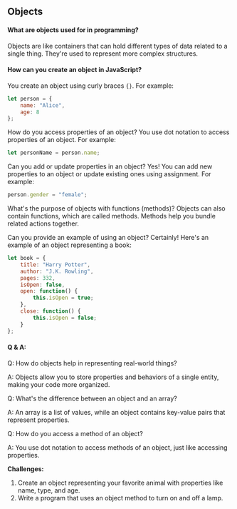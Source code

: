 ## Objects

#### What are objects used for in programming?
Objects are like containers that can hold different types of data related to a single thing. They're used to represent more complex structures.

#### How can you create an object in JavaScript?
You create an object using curly braces `{}`. For example:
```javascript
let person = {
    name: "Alice",
    age: 8
};
```


How do you access properties of an object?
You use dot notation to access properties of an object. For example:

```javascript
let personName = person.name;
```

Can you add or update properties in an object?
Yes! You can add new properties to an object or update existing ones using assignment. For example:

```javascript
person.gender = "female";
```

What's the purpose of objects with functions (methods)?
Objects can also contain functions, which are called methods. Methods help you bundle related actions together.

Can you provide an example of using an object?
Certainly! Here's an example of an object representing a book:

```javascript
let book = {
    title: "Harry Potter",
    author: "J.K. Rowling",
    pages: 332,
    isOpen: false,
    open: function() {
        this.isOpen = true;
    },
    close: function() {
        this.isOpen = false;
    }
};
```

#### Q & A:
Q: How do objects help in representing real-world things?

A: Objects allow you to store properties and behaviors of a single entity, making your code more organized.

Q: What's the difference between an object and an array?

A: An array is a list of values, while an object contains key-value pairs that represent properties.

Q: How do you access a method of an object?

A: You use dot notation to access methods of an object, just like accessing properties.

**Challenges:**

1. Create an object representing your favorite animal with properties like name, type, and age.
2. Write a program that uses an object method to turn on and off a lamp.